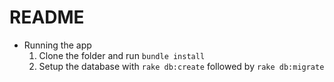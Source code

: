# README

* Running the app
  1. Clone the folder and run `bundle install`
  2. Setup the database with `rake db:create` followed by `rake db:migrate`
